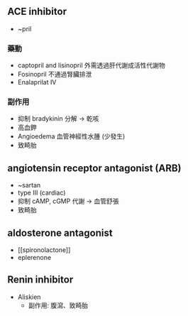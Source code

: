 
## ACE inhibitor 
- ~pril
### 藥動
- captopril and lisinopril 外需透過肝代謝成活性代謝物
- Fosinopril 不通過腎臟排泄
- Enalaprilat IV
### 副作用
- 抑制 bradykinin 分解 $\rightarrow$ 乾咳
- 高血鉀
- Angioedema 血管神經性水腫 (少發生)
- 致畸胎
## angiotensin receptor antagonist (ARB) 
- ~sartan
- type III (cardiac) 
- 抑制 cAMP, cGMP 代謝 $\rightarrow$ 血管舒張
- 致畸胎
## aldosterone antagonist 
- [[spironolactone]]
- eplerenone
## Renin inhibitor
- Aliskien
	- 副作用: 腹瀉、致畸胎